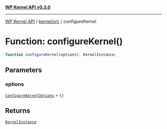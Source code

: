 [**WP Kernel API v0.3.0**](../../../README.md)

---

[WP Kernel API](../../../README.md) / [kernel/src](../README.md) / configureKernel

# Function: configureKernel()

```ts
function configureKernel(options): KernelInstance;
```

## Parameters

### options

[`ConfigureKernelOptions`](../interfaces/ConfigureKernelOptions.md) = `{}`

## Returns

[`KernelInstance`](../interfaces/KernelInstance.md)
